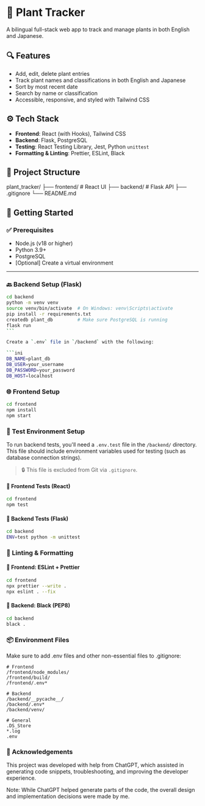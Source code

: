 # 🌿 Plant Tracker

A bilingual full-stack web app to track and manage plants in both English and Japanese.

## 🔍 Features

- Add, edit, delete plant entries
- Track plant names and classifications in both English and Japanese
- Sort by most recent date
- Search by name or classification
- Accessible, responsive, and styled with Tailwind CSS

## ⚙️ Tech Stack

- **Frontend**: React (with Hooks), Tailwind CSS
- **Backend**: Flask, PostgreSQL
- **Testing**: React Testing Library, Jest, Python `unittest`
- **Formatting & Linting**: Prettier, ESLint, Black

## 📁 Project Structure

plant_tracker/
├── frontend/ # React UI
├── backend/ # Flask API
├── .gitignore
└── README.md

## 🚀 Getting Started

### ✅ Prerequisites

- Node.js (v18 or higher)
- Python 3.9+
- PostgreSQL
- [Optional] Create a virtual environment

---

### 🔙 Backend Setup (Flask)

````bash
cd backend
python -m venv venv
source venv/bin/activate  # On Windows: venv\Scripts\activate
pip install -r requirements.txt
createdb plant_db         # Make sure PostgreSQL is running
flask run
```

Create a `.env` file in `/backend` with the following:

```ini
DB_NAME=plant_db
DB_USER=your_username
DB_PASSWORD=your_password
DB_HOST=localhost
````

### 🌐 Frontend Setup

```bash
cd frontend
npm install
npm start
```

### 🧪 Test Environment Setup

To run backend tests, you'll need a `.env.test` file in the `/backend/` directory. This file should include environment variables used for testing (such as database connection strings).

> 🔒 This file is excluded from Git via `.gitignore`.

#### 🔹 Frontend Tests (React)

```bash
cd frontend
npm test
```

#### 🔹 Backend Tests (Flask)

```bash
cd backend
ENV=test python -m unittest
```

### 🧹 Linting & Formatting

#### 🔹 Frontend: ESLint + Prettier

```bash
cd frontend
npx prettier --write .
npx eslint . --fix
```

#### 🔹 Backend: Black (PEP8)

```bash
cd backend
black .
```

### 📦 Environment Files

Make sure to add .env files and other non-essential files to .gitignore:

```gitignore
# Frontend
/frontend/node_modules/
/frontend/build/
/frontend/.env*

# Backend
/backend/__pycache__/
/backend/.env*
/backend/venv/

# General
.DS_Store
*.log
.env
```

### 🙏 Acknowledgements

This project was developed with help from ChatGPT, which assisted in generating code snippets, troubleshooting, and improving the developer experience.

Note: While ChatGPT helped generate parts of the code, the overall design and implementation decisions were made by me.
